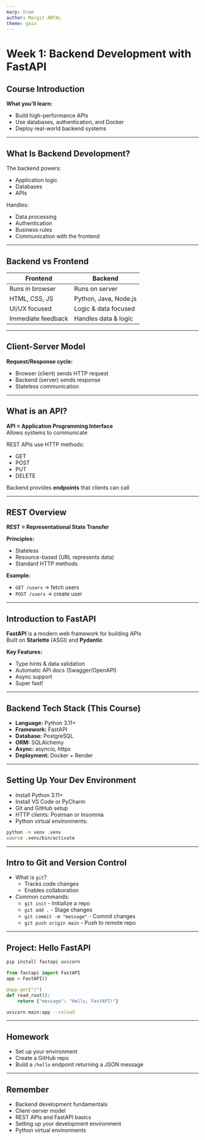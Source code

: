```yaml
---
marp: true
author: Margit ANTAL
theme: gaia
---
```


<!-- <style>
    :root {
        --color-background: #101010;
        --color-foreground: #ffffff;
    }
</style> -->
# Week 1: Backend Development with FastAPI

## Course Introduction

**What you'll learn:**
- Build high-performance APIs  
- Use databases, authentication, and Docker  
- Deploy real-world backend systems  

---

## What Is Backend Development?

The backend powers:
- Application logic  
- Databases  
- APIs  

Handles:
- Data processing  
- Authentication  
- Business rules  
- Communication with the frontend  

---

## Backend vs Frontend

| Frontend           | Backend                |
|--------------------|------------------------|
| Runs in browser    | Runs on server         |
| HTML, CSS, JS      | Python, Java, Node.js  |
| UI/UX focused      | Logic & data focused   |
| Immediate feedback | Handles data & logic   |


---

## Client-Server Model

**Request/Response cycle:**
- Browser (client) sends HTTP request  
- Backend (server) sends response  
- Stateless communication  

---

## What is an API?

**API = Application Programming Interface**  
Allows systems to communicate  

REST APIs use HTTP methods:
- GET  
- POST  
- PUT  
- DELETE  

Backend provides **endpoints** that clients can call  

---

## REST Overview

**REST = Representational State Transfer**

**Principles:**
- Stateless  
- Resource-based (URL represents data)  
- Standard HTTP methods  

**Example:**
- `GET /users` → fetch users  
- `POST /users` → create user  
---

## Introduction to FastAPI

**FastAPI** is a modern web framework for building APIs  
Built on **Starlette** (ASGI) and **Pydantic**  

**Key Features:**
- Type hints & data validation  
- Automatic API docs (Swagger/OpenAPI)  
- Async support  
- Super fast!  

---

## Backend Tech Stack (This Course)

- **Language:** Python 3.11+  
- **Framework:** FastAPI  
- **Database:** PostgreSQL  
- **ORM:** SQLAlchemy  
- **Async:** asyncio, httpx  
- **Deployment:** Docker + Render  

---

## Setting Up Your Dev Environment

- Install Python 3.11+  
- Install VS Code or PyCharm  
- Git and GitHub setup  
- HTTP clients: Postman or Insomnia  
- Python virtual environments:

```bash
python -m venv .venv
source .venv/bin/activate
```
---
## Intro to Git and Version Control

- What is `git`?
    - Tracks code changes
    - Enables collaboration
- Common commands:
    - `git init` - Initialize a repo
    - `git add .` - Stage changes
    - `git commit -m "message"` - Commit changes
    - `git push origin main` - Push to remote repo

---
## Project: Hello FastAPI

```bash
pip install fastapi uvicorn
```

```python
from fastapi import FastAPI 
app = FastAPI()

@app.get("/")
def read_root():
    return {"message": "Hello, FastAPI!"}
```

```bash
uvicorn main:app --reload
```
---

## Homework

- Set up your environment
- Create a GitHub repo
- Build a `/hello` endpoint returning a JSON message


---


## Remember
- Backend development fundamentals
- Client-server model
- REST APIs and FastAPI basics
- Setting up your development environment
- Python virtual environments

